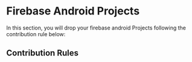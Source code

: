 # Firebase Android Projects 

In this section, you will drop your firebase android Projects following the contribution rule below:

## Contribution Rules